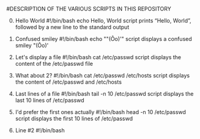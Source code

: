 #DESCRIPTION OF THE VARIOUS SCRIPTS IN THIS REPOSITORY

0. Hello World
#!/bin/bash
echo Hello, World
script prints “Hello, World”, followed by a new line to the standard output

1. Confused smiley
#!/bin/bash
echo "\"(Ôo)'"
script displays a confused smiley "(Ôo)'

2. Let's display a file
#!/bin/bash
cat /etc/passwd
script displays the content of the /etc/passwd file

3. What about 2?
#!/bin/bash
cat /etc/passwd /etc/hosts
script displays the content of /etc/passwd and /etc/hosts

4. Last lines of a file
#!/bin/bash
tail -n 10 /etc/passwd
script displays the last 10 lines of /etc/passwd

5. I'd prefer the first ones actually
#!/bin/bash
head -n 10 /etc/passwd
script displays the first 10 lines of /etc/passwd

6. Line #2
#!/bin/bash

